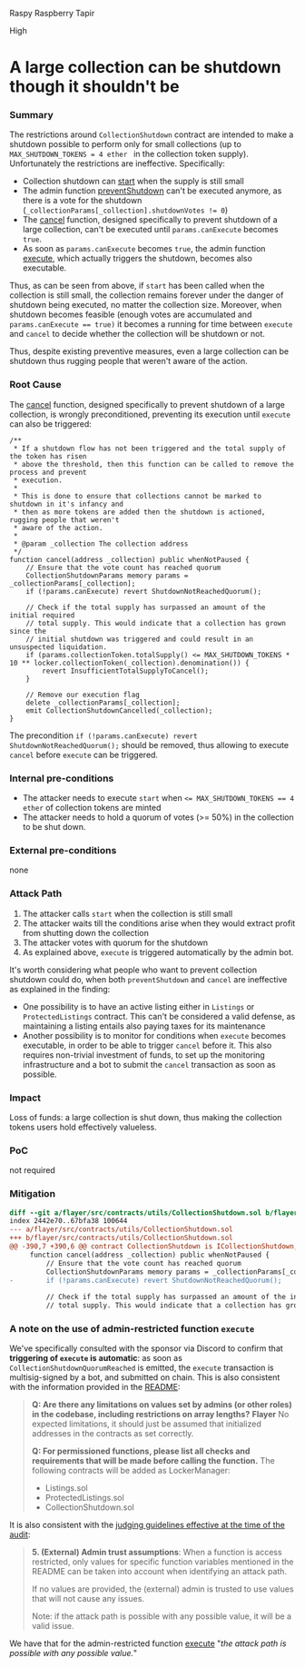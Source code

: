 Raspy Raspberry Tapir

High

# A large collection can be shutdown though it shouldn't be

### Summary

The restrictions around `CollectionShutdown` contract are intended to make a shutdown possible to perform only for small collections (up to `MAX_SHUTDOWN_TOKENS = 4 ether ` in the collection token supply). Unfortunately the restrictions are ineffective. Specifically:

- Collection shutdown can [start](https://github.com/sherlock-audit/2024-08-flayer/blob/main/flayer/src/contracts/utils/CollectionShutdown.sol#L135-L157) when the supply is still small
- The admin function [preventShutdown](https://github.com/sherlock-audit/2024-08-flayer/blob/main/flayer/src/contracts/utils/CollectionShutdown.sol#L415-L425) can't be executed anymore, as there is a vote for the shutdown (`_collectionParams[_collection].shutdownVotes != 0`)
- The [cancel](https://github.com/sherlock-audit/2024-08-flayer/blob/main/flayer/src/contracts/utils/CollectionShutdown.sol#L390-L405) function, designed specifically to prevent shutdown of a large collection, can't be executed until `params.canExecute` becomes `true`.
- As soon as `params.canExecute` becomes `true`, the admin function [execute](https://github.com/sherlock-audit/2024-08-flayer/blob/main/flayer/src/contracts/utils/CollectionShutdown.sol#L231-L275), which actually triggers the shutdown, becomes also executable.

Thus, as can be seen from above, if `start` has been called when the collection is still small, the collection remains forever under the danger of shutdown being executed, no matter the collection size. Moreover, when shutdown becomes feasible (enough votes are accumulated and `params.canExecute == true)` it becomes a running for time between `execute` and `cancel` to decide whether the collection will be shutdown or not.

Thus, despite existing preventive measures, even a large collection can be shutdown thus rugging people that weren't aware of the action.

### Root Cause

The [cancel](https://github.com/sherlock-audit/2024-08-flayer/blob/main/flayer/src/contracts/utils/CollectionShutdown.sol#L390-L405) function, designed specifically to prevent shutdown of a large collection, is wrongly preconditioned, preventing its execution until `execute` can also be triggered:

```solidity
/**
 * If a shutdown flow has not been triggered and the total supply of the token has risen
 * above the threshold, then this function can be called to remove the process and prevent
 * execution.
 *
 * This is done to ensure that collections cannot be marked to shutdown in it's infancy and
 * then as more tokens are added then the shutdown is actioned, rugging people that weren't
 * aware of the action.
 *
 * @param _collection The collection address
 */
function cancel(address _collection) public whenNotPaused {
    // Ensure that the vote count has reached quorum
    CollectionShutdownParams memory params = _collectionParams[_collection];
    if (!params.canExecute) revert ShutdownNotReachedQuorum();

    // Check if the total supply has surpassed an amount of the initial required
    // total supply. This would indicate that a collection has grown since the
    // initial shutdown was triggered and could result in an unsuspected liquidation.
    if (params.collectionToken.totalSupply() <= MAX_SHUTDOWN_TOKENS * 10 ** locker.collectionToken(_collection).denomination()) {
        revert InsufficientTotalSupplyToCancel();
    }

    // Remove our execution flag
    delete _collectionParams[_collection];
    emit CollectionShutdownCancelled(_collection);
}
```

The precondition `if (!params.canExecute) revert ShutdownNotReachedQuorum();` should be removed, thus allowing to execute `cancel` before `execute` can be triggered.

### Internal pre-conditions

- The attacker needs to execute `start` when `<= MAX_SHUTDOWN_TOKENS == 4 ether` of collection tokens are minted
- The attacker needs to hold a quorum of votes (>= 50%) in the collection to be shut down.

### External pre-conditions

none

### Attack Path

1. The attacker calls `start` when the collection is still small
2. The attacker waits till the conditions arise when they would extract profit from shutting down the collection
3. The attacker votes with quorum for the shutdown
4. As explained above, `execute` is triggered automatically by the admin bot.

It's worth considering what people who want to prevent collection shutdown could do, when both `preventShutdown` and `cancel` are ineffective as explained in the finding:

- One possibility is to have an active listing either in `Listings` or `ProtectedListings` contract. This can't be considered a valid defense, as maintaining a listing entails also paying taxes for its maintenance
- Another possibility is to monitor for conditions when `execute` becomes executable, in order to be able to trigger `cancel` before it. This also requires non-trivial investment of funds, to set up the monitoring infrastructure and a bot to submit the `cancel` transaction as soon as possible.

### Impact

Loss of funds: a large collection is shut down, thus making the collection tokens users hold effectively valueless.

### PoC

not required

### Mitigation

```diff
diff --git a/flayer/src/contracts/utils/CollectionShutdown.sol b/flayer/src/contracts/utils/CollectionShutdown.sol
index 2442e70..67bfa38 100644
--- a/flayer/src/contracts/utils/CollectionShutdown.sol
+++ b/flayer/src/contracts/utils/CollectionShutdown.sol
@@ -390,7 +390,6 @@ contract CollectionShutdown is ICollectionShutdown, Ownable, Pausable, Reentranc
     function cancel(address _collection) public whenNotPaused {
         // Ensure that the vote count has reached quorum
         CollectionShutdownParams memory params = _collectionParams[_collection];
-        if (!params.canExecute) revert ShutdownNotReachedQuorum();
 
         // Check if the total supply has surpassed an amount of the initial required
         // total supply. This would indicate that a collection has grown since the
```

### A note on the use of admin-restricted function `execute`

We've specifically consulted with the sponsor via Discord to confirm that **triggering of `execute` is automatic**: as soon as `CollectionShutdownQuorumReached` is emitted, the `execute` transaction is multisig-signed by a bot, and submitted on chain. This is also consistent with the information provided in the [README](https://github.com/sherlock-audit/2024-08-flayer/blob/main/README.md#q-are-there-any-limitations-on-values-set-by-admins-or-other-roles-in-the-codebase-including-restrictions-on-array-lengths):

> **Q: Are there any limitations on values set by admins (or other roles) in the codebase, including restrictions on array lengths?**
> **Flayer**
> No expected limitations, it should just be assumed that initialized addresses in the contracts as set correctly.
>
> **Q: For permissioned functions, please list all checks and requirements that will be made before calling the function.**
> The following contracts will be added as LockerManager:
>  -  Listings.sol
>  -  ProtectedListings.sol
>  -  CollectionShutdown.sol

It is also consistent with the [judging guidelines effective at the time of the audit](https://github.com/sherlock-protocol/sherlock-v2-docs/blob/e7dc89270b05f8d2fcee69dc4204c7a2b8fb4cf9/audits/judging/judging/README.md):

> **5. (External) Admin trust assumptions**: When a function is access restricted, only values for specific function variables mentioned in the README can be taken into account when identifying an attack path.
> 
> If no values are provided, the (external) admin is trusted to use values that will not cause any issues.
> 
> Note: if the attack path is possible with any possible value, it will be a valid issue.

We have that for the admin-restricted function [execute](https://github.com/sherlock-audit/2024-08-flayer/blob/main/flayer/src/contracts/utils/CollectionShutdown.sol#L231-L275) "_the attack path is possible with any possible value._"